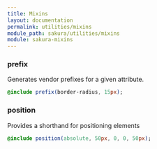 ```yaml
---
title: Mixins
layout: documentation
permalink: utilities/mixins
module_path: sakura/utilities/mixins
module: sakura-mixins
---
```


### prefix

Generates vendor prefixes for a given attribute.

```sass
@include prefix(border-radius, 15px);
```

### position

Provides a shorthand for positioning elements

```sass
@include position(absolute, 50px, 0, 0, 50px);
```
